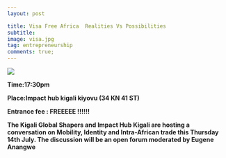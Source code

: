 ```yaml
---
layout: post

title: Visa Free Africa  Realities Vs Possibilities
subtitle: 
image: visa.jpg
tag: entrepreneurship
comments: true;
---
```


<img src="{{site.github.url}}/img/visa.jpg">

<strong>Time:17:30pm 

<strong>Place:Impact hub kigali kiyovu (34 KN 41 ST)

<strong>Entrance fee : FREEEEE !!!!!!

The Kigali Global Shapers and Impact Hub Kigali are hosting a conversation on Mobility, Identity and Intra-African trade this Thursday 14th July. The discussion will be an open forum moderated by Eugene Anangwe 

